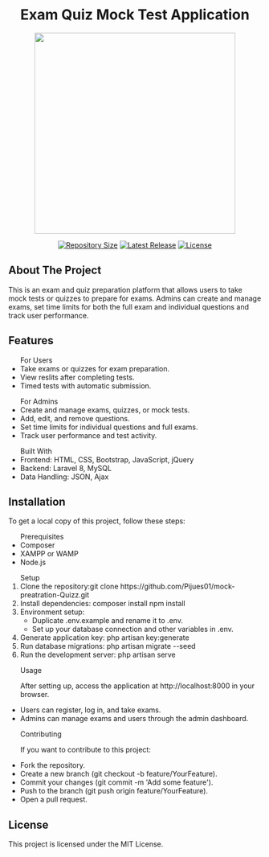 <h1 align="center">Exam Quiz Mock Test Application</h1>
<p align="center"><a href="https://laravel.com" target="_blank"><img src="https://raw.githubusercontent.com/laravel/art/master/logo-lockup/5%20SVG/2%20CMYK/1%20Full%20Color/laravel-logolockup-cmyk-red.svg" width="400"></a></p> <p align="center"> <a href="https://github.com/Pijues01/mock-preatration-Quizz"><img src="https://img.shields.io/github/repo-size/Pijues01/mock-preatration-Quizz" alt="Repository Size"></a> <a href="https://github.com/Pijues01/mock-preatration-Quizz/releases"><img src="https://img.shields.io/github/v/release/Pijues01/mock-preatration-Quizz" alt="Latest Release"></a> <a href="https://github.com/Pijues01/mock-preatration-Quizz/blob/main/LICENSE"><img src="https://img.shields.io/github/license/Pijues01/mock-preatration-Quizz" alt="License"></a> </p>
<h2>About The Project</h2>
This is an exam and quiz preparation platform that allows users to take mock tests or quizzes to prepare for exams. Admins can create and manage exams, set time limits for both the full exam and individual questions and track user performance.
<h2>Features</h2>
<ul>
<label>For Users</label>
    <li>Take exams or quizzes for exam preparation.</li>
    <li>View reslits after completing tests.</li>
    <li>Timed tests with automatic submission.</li>
</ul>
<ul>
    <label>For Admins</label>
    <li>Create and manage exams, quizzes, or mock tests.</li>
    <li>Add, edit, and remove questions.</li>
    <li>Set time limits for individual questions and full exams.</li>
    <li>Track user performance and test activity.</li>
</ul>
<ul>
    <label>Built With</label>
    <li>Frontend: HTML, CSS, Bootstrap, JavaScript, jQuery</li>
    <li>Backend: Laravel 8, MySQL</li>
    <li>Data Handling: JSON, Ajax</li>
</ul>
<h2>Installation</h2>
To get a local copy of this project, follow these steps:
<ul>
    <label>Prerequisites</label>
    <li>Composer</li>
    <li>XAMPP or WAMP</li>
    <li>Node.js</li>
</ul>

<ol>
    <label for="">Setup</label>
    <li>Clone the repository:<span>git clone https://github.com/Pijues01/mock-preatration-Quizz.git</span></li>
    <li>Install dependencies: <span>composer install <span>npm install</span></span></li>
    <li>Environment setup:
        <ul>
            <li>Duplicate .env.example and rename it to .env.</li>
            <li>Set up your database connection and other variables in .env.</li>
        </ul>
    </li>
    <li>Generate application key: <span>php artisan key:generate</span></li>
    <li>Run database migrations: <span>php artisan migrate --seed</span></li>
    <li>Run the development server: <span>php artisan serve</span></li>
</ol>
<ul>
    <label>Usage</label>
    <p>After setting up, access the application at http://localhost:8000 in your browser.</p>
    <li>Users can register, log in, and take exams.</li>
    <li>Admins can manage exams and users through the admin dashboard.</li>
</ul>
<ul>
    <label>Contributing</label>
    <p>If you want to contribute to this project:</p>
    <li>Fork the repository.</li>
    <li>Create a new branch (git checkout -b feature/YourFeature).</li>
    <li>Commit your changes (git commit -m 'Add some feature').</li>
    <li>Push to the branch (git push origin feature/YourFeature).</li>
    <li>Open a pull request.</li>
</ul>
<h2>License</h2>
This project is licensed under the MIT License.
